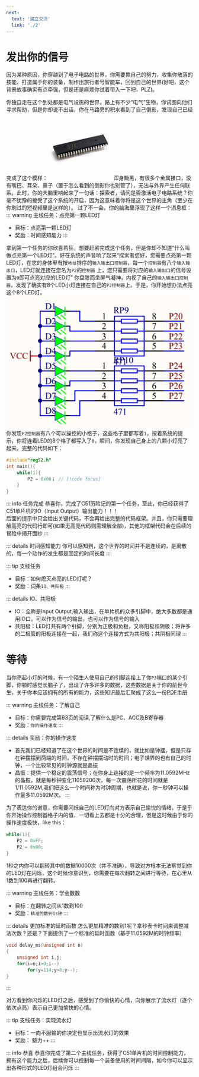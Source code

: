 ```yaml
---
next:
  text: '建立交流'
  link: './2'
---
```


# 发出你的信号
因为某种原因，你穿越到了电子电路的世界，你需要靠自己的努力，收集你散落的技能、打造属于你的装备，制作出旅行者号智能车，回到自己的世界(好吧，这个背景故事确实有点牵强，但是还是麻烦你试着带入一下吧，PLZ)。

你独自走在这个到处都是电气设施的世界，路上有不少“电气”生物，你试图向他们寻求帮助，但是你却说不出话，你在马路旁的积水看到了自己倒影，发现自己已经变成了这个模样：
![](assets/Pasted%20image%2020241115020626.png)
浑身黝黑，有很多个金属接口，没有嘴巴、耳朵、鼻子（置于怎么看到的倒影你也别管了），无法与外界产生任何联系。此时，你的大脑里响起来了一句话：探索者，请问是否激活电子电路系统？你毫不犹豫的接受了这个系统的开启，因为这意味着你将是这个世界的主角（至少在你刷过的短视频里是这样的）。
过了不一会，你的脑海里浮现了这样一个消息框：
::: warning 主线任务：点亮第一颗LED灯
- 目标：点亮第一颗LED灯
- 奖励：时间感知能力
:::

拿到第一个任务的你欣喜若狂，想要赶紧完成这个任务，但是你却不知道“什么叫做点亮第一个LED灯”。好在系统的声音响了起来“探索者您好，您需要点亮第一颗LED灯，在您的身体里有按`地址`排序的`输入输出口控制器`，每一个`控制器`有八个`输入输出口`，LED灯就连接在您名为`P2`的`控制器` 上，您只需要将对应的`输入输出口`的信号设置为`0`即可点亮对应的LED灯”
你盘膝而坐屏气凝神，内视了自己的`输入输出口控制器`，发现了确实有8个LED小灯连接在自己的`P2控制器`上。于是，你开始想办法点亮这个8个LED灯。
![](assets/Pasted%20image%2020241115020643.png)
你发现`P2控制器`有八个可以操控的小格子，这些格子里都写着`1`，按着系统的提示，你将连着LED的8个格子都写入了`0`，瞬间，你发现自己身上的八颗小灯亮了起来。完整的代码如下：
```c
#include"reg52.h"
int main(){
	while(1){
		P2 = 0x00； // [!code focus]
	}
}
```

::: info 任务完成
恭喜你，完成了C51历险记的第一个任务，至此，你已经获得了C51单片机的IO（Input Output）输出能力！！！<br>
后面的提示中只会给出关键代码，不会再给出完整的代码框架。并且，你只需要理解高亮的代码行即可(如果无高亮代码则需理解全部)，其他的框架代码会在后续的冒险中揭开面纱
:::

::: details 时间感知能力
你可以感知到，这个世界的时间并不是连续的，是离散的，每一个动作的发生都是固定的时间长度
:::

::: tip 支线任务
- 目标：如何熄灭点亮的LED灯呢？
- 奖励：词条`IO、共阳极`
:::

::: details IO、共阳极
- IO：全称是Input Output,输入输出，在单片机的众多引脚中，绝大多数都是通用IO口，可以作为信号的输出，也可以作为信号的输入
- 共阳极：LED灯共有两个引脚，分别为正极和负极，又称阳极和阴极；将许多的二极管的阳极连接在一起，我们称这个连接方式为共阳极；共阴极同理
:::
# 等待

当你亮起小灯的时候，有一个陌生人使用自己的引脚连接上了你`P3`端口的某个引脚，你顿时感觉长脑子了，出现了许多许多的数据，这些数据是关于你的前世今生，关于你本应该拥有的所有的能力，这些知识最后汇聚成了这么一份<a href ="../../embedded/C51/C51datasheet.pdf" target="_blank">PDF手册</a>

::: warning 主线任务：了解自己
- 目标：你需要完成第63页的阅读,了解什么是PC、ACC及B寄存器
- 奖励：`你的操作速度`
:::

::: details 奖励：你的操作速度
- 首先我们已经知道了在这个世界的时间是不连续的，就比如是钟摆，但是只存在钟摆摆到两端的时间，不存在钟摆摆动时的时间；电子世界的也有自己的时钟，一个比较常见的时钟源就是晶振
- 晶振：提供一个稳定的震荡信号；在你身上连接的是一个频率为11.0592MHz的晶振，就是每秒钟变化11059200次，每一次震荡所花的时间就是1/11.0592M,我们把这么一个时间称为时钟周期，也就是说，你一秒钟可以操作最多11.0592M次。
:::

为了表达你的谢意，你需要闪烁自己的LED灯向对方表示自己愉悦的情绪，于是乎你开始操作控制器格子内的值，一切看上去都是十分的合理，但是这时候由于你的操作速度极快，like this：
```c
while(1){
	P2 = 0xFF;
	P2 = 0x00;
}
```
1秒之内你可以翻转其中的数据10000次（并不准确），导致对方根本无法察觉到你的LED灯在闪烁，这个时候你意识到，你需要在每次翻转之间进行等待，在心里从1数到100再进行翻转。

::: warning 主线任务：学会数数
- 目标：在翻转之间从1数到100
- 奖励：`精准的数到1s钟`
:::

::: details 更加标准的延时函数
怎么更加精准的数到1呢？拿秒表卡时间来调整减法次数？还是？下面提供了一个标准的延时函数（基于11.0592M的时钟频率）
```c
void delay_ms(unsigned int n)
{
    unsigned int i,j;
    for(i=n;i>0;i--)
        for(y=114;y>0;y--);
}

```
:::

对方看到你闪烁的LED灯之后，感受到了你愉快的心情，向你展示了流水灯（逐个依次点亮）表示自己更加愉快的心情。

::: tip 支线任务：实现流水灯
- 目标：一向不服输的你决定也显示出流水灯的效果
- 奖励： 魅力++
:::

::: info 恭喜
恭喜你完成了第二个主线任务，获得了C51单片机的时间控制能力，拥有这个能力之后，后续你可以控制每一个装备使用的时间间隔，如今你可以显示出各种形式的LED灯组合闪烁
:::

